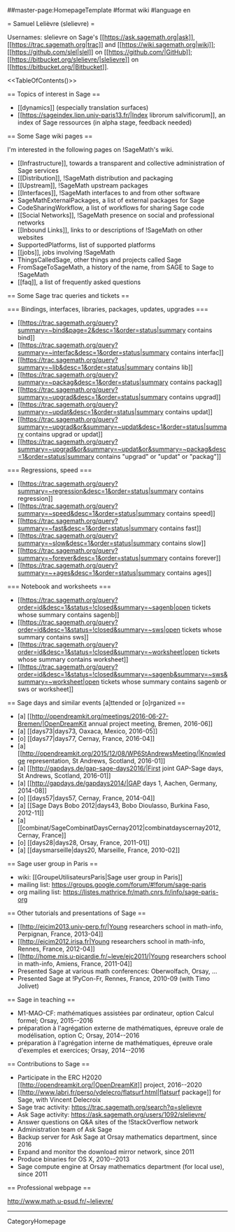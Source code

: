 ##master-page:HomepageTemplate
#format wiki
#language en

= Samuel Lelièvre (slelievre) =

Usernames: slelievre on Sage's
[[https://ask.sagemath.org|ask]],
[[https://trac.sagemath.org|trac]] and
[[https://wiki.sagemath.org|wiki]];
[[https://github.com/slel|slel]] on [[https://github.com/|GitHub]];
[[https://bitbucket.org/slelievre/|slelievre]] on [[https://bitbucket.org/|Bitbucket]].

<<TableOfContents()>>

== Topics of interest in Sage ==

  * [[dynamics]] (especially translation surfaces)
  * [[https://sageindex.lipn.univ-paris13.fr/|Index librorum salvificorum]], an index of Sage ressources (in alpha stage, feedback needed)

== Some Sage wiki pages ==

I'm interested in the following pages on !SageMath's wiki.

  * [[Infrastructure]], towards a transparent and collective administration of Sage services
  * [[Distribution]], !SageMath distribution and packaging
  * [[Upstream]], !SageMath upstream packages
  * [[Interfaces]], !SageMath interfaces to and from other software
  * SageMathExternalPackages, a list of external packages for Sage
  * CodeSharingWorkflow, a list of workflows for sharing Sage code
  * [[Social Networks]], !SageMath presence on social and professional networks
  * [[Inbound Links]], links to or descriptions of !SageMath on other websites
  * SupportedPlatforms, list of supported platforms
  * [[jobs]], jobs involving !SageMath
  * ThingsCalledSage, other things and projects called Sage
  * FromSageToSageMath, a history of the name, from SAGE to Sage to !SageMath
  * [[faq]], a list of frequently asked questions

== Some Sage trac queries and tickets ==

=== Bindings, interfaces, libraries, packages, updates, upgrades ===

  * [[https://trac.sagemath.org/query?summary=~bind&page=2&desc=1&order=status|summary contains bind]]
  * [[https://trac.sagemath.org/query?summary=~interfac&desc=1&order=status|summary contains interfac]]
  * [[https://trac.sagemath.org/query?summary=~lib&desc=1&order=status|summary contains lib]]
  * [[https://trac.sagemath.org/query?summary=~packag&desc=1&order=status|summary contains packag]]
  * [[https://trac.sagemath.org/query?summary=~upgrad&desc=1&order=status|summary contains upgrad]]
  * [[https://trac.sagemath.org/query?summary=~updat&desc=1&order=status|summary contains updat]]
  * [[https://trac.sagemath.org/query?summary=~upgrad&or&summary=~updat&desc=1&order=status|summary contains upgrad or updat]]
  * [[https://trac.sagemath.org/query?summary=~upgrad&or&summary=~updat&or&summary=~packag&desc=1&order=status|summary contains "upgrad" or "updat" or "packag"]]

=== Regressions, speed ===

  * [[https://trac.sagemath.org/query?summary=~regression&desc=1&order=status|summary contains regression]]
  * [[https://trac.sagemath.org/query?summary=~speed&desc=1&order=status|summary contains speed]]
  * [[https://trac.sagemath.org/query?summary=~fast&desc=1&order=status|summary contains fast]]
  * [[https://trac.sagemath.org/query?summary=~slow&desc=1&order=status|summary contains slow]]
  * [[https://trac.sagemath.org/query?summary=~forever&desc=1&order=status|summary contains forever]]
  * [[https://trac.sagemath.org/query?summary=~+ages&desc=1&order=status|summary contains ages]]

=== Notebook and worksheets ===

  * [[https://trac.sagemath.org/query?order=id&desc=1&status=!closed&summary=~sagenb|open tickets whose summary contains sagenb]]
  * [[https://trac.sagemath.org/query?order=id&desc=1&status=!closed&summary=~sws|open tickets whose summary contains sws]]
  * [[https://trac.sagemath.org/query?order=id&desc=1&status=!closed&summary=~worksheet|open tickets whose summary contains worksheet]]
  * [[https://trac.sagemath.org/query?order=id&desc=1&status=!closed&summary=~sagenb&summary=~sws&summary=~worksheet|open tickets whose summary contains sagenb or sws or worksheet]]

== Sage days and similar events [a]ttended or [o]rganized ==

  * [a] [[http://opendreamkit.org/meetings/2016-06-27-Bremen/|OpenDreamKit annual project meeting, Bremen, 2016-06]]
  * [a] [[days73|days73, Oaxaca, Mexico, 2016-05]]
  * [o] [[days77|days77, Cernay, France, 2016-04]]
  * [a] [[http://opendreamkit.org/2015/12/08/WP6StAndrewsMeeting/|Knowledge representation, St Andrews, Scotland, 2016-01]]
  * [a] [[http://gapdays.de/gap-sage-days2016/|First joint GAP-Sage days, St Andrews, Scotland, 2016-01]]
  * [a] [[http://gapdays.de/gapdays2014/|GAP days 1, Aachen, Germany, 2014-08]]
  * [o] [[days57|days57, Cernay, France, 2014-04]]
  * [a] [[Sage Days Bobo 2012|days43, Bobo Dioulasso, Burkina Faso, 2012-11]]
  * [a] [[combinat/SageCombinatDaysCernay2012|combinatdayscernay2012, Cernay, France]]
  * [o] [[days28|days28, Orsay, France, 2011-01]]
  * [a] [[daysmarseille|days20, Marseille, France, 2010-02]]

== Sage user group in Paris ==

  * wiki: [[GroupeUtilisateursParis|Sage user group in Paris]]
  * mailing list: https://groups.google.com/forum/#!forum/sage-paris
  * org mailing list: https://listes.mathrice.fr/math.cnrs.fr/info/sage-paris-org

== Other tutorials and presentations of Sage ==

  * [[http://ejcim2013.univ-perp.fr/|Young researchers school in math-info, Perpignan, France, 2013-04]]
  * [[http://ejcim2012.irisa.fr|Young researchers school in math-info, Rennes, France, 2012-04]]
  * [[http://home.mis.u-picardie.fr/~leve/ejc2011/|Young researchers school in math-info, Amiens, France, 2011-04]]
  * Presented Sage at various math conferences: Oberwolfach, Orsay, ...
  * Presented Sage at !PyCon-Fr, Rennes, France, 2010-09 (with Timo Jolivet)

== Sage in teaching ==

  * M1-MAO-CF: mathématiques assistées par ordinateur, option Calcul formel; Orsay, 2015--2016
  * préparation à l'agrégation externe de mathématiques, épreuve orale de modélisation, option C; Orsay, 2014--2016
  * préparation à l'agrégation interne de mathématiques, épreuve orale d'exemples et exercices; Orsay, 2014--2016

== Contributions to Sage ==

  * Participate in the ERC H2020 [[http://opendreamkit.org/|OpenDreamKit]] project, 2016--2020
  * [[http://www.labri.fr/perso/vdelecro/flatsurf.html|flatsurf package]] for Sage, with Vincent Delecroix
  * Sage trac activity: https://trac.sagemath.org/search?q=slelievre
  * Ask Sage activity: https://ask.sagemath.org/users/1092/slelievre/
  * Answer questions on Q&A sites of the !StackOverflow network
  * Administration team of Ask Sage
  * Backup server for Ask Sage at Orsay mathematics department, since 2016
  * Expand and monitor the download mirror network, since 2011
  * Produce binaries for OS X, 2010--2013
  * Sage compute engine at Orsay mathematics department (for local use), since 2011

== Professional webpage ==

http://www.math.u-psud.fr/~lelievre/

----
CategoryHomepage
